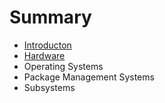 # Summary

* [Introducton](documentation/Introducton.md)
* [Hardware](documentation/Hardware.md)
* Operating Systems
* Package Management Systems
* Subsystems

